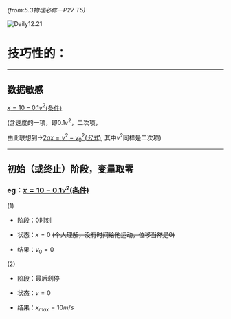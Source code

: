 *(from:5.3物理必修一P27 T5)*

![Daily12.21](./Photo/12.21.png)

# **技巧性的：**
----
## **数据敏感** 

[$x=10-0.1v^2$(条件)]()

(含速度的一项，即$0.1v^2$，二次项，

由此联想到→[$2ax=v^2-v_0^2(公式)$](), 
其中$v^2$同样是二次项)


----
## **初始（或终止）阶段，变量取零**

### eg：[$x=10-0.1v^2$(条件)]()
(1)
- 阶段：0时刻

- 状态：$x=0$ ~~(个人理解，没有时间给他运动，位移当然是0)~~

- 结果：$v_0=0$

(2)
- 阶段：最后刹停

- 状态：$v=0$

- 结果：$x$<sub>$max$</sub>$=10m/s$

